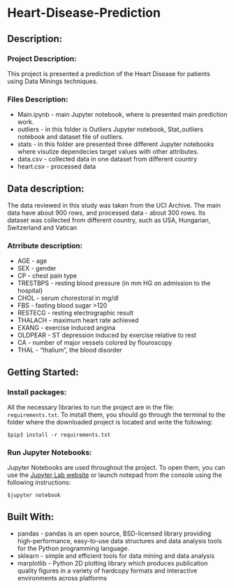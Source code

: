 # Heart-Disease-Prediction

## Description:

### Project Description:
This project is presented a prediction of the Heart Disease for patients using Data Minings techniques.

### Files Description:
* Main.ipynb - main Jupyter notebook, where is presented main prediction work.
* outliers - in this folder is Outliers Jupyter notebook, Stat_outliers notebook and dataset file of outliers.
* stats - in this folder are presented three different Jupyter notebooks where visulize dependecies target values with other attributes. 
* data.csv - collected data in one dataset from different country 
* heart.csv - processed data

## Data description:
The data reviewed in this study was taken from the UCI Archive. The main data have about 900 rows, and processed data - about 300 rows. Its dataset was collected from different country, such as USA, Hungarian, Switzerland and Vatican

### Atrribute description:
- AGE - age
- SEX - gender
- CP - chest pain type
- TRESTBPS - resting blood pressure (in mm HG on admission to the hospital)
- CHOL - serum chorestoral in mg/dl
- FBS - fasting blood sugar >120
- RESTECG - resting electrographic result 
- THALACH - maximum heart rate achieved
- EXANG - exercise induced angina 
- OLDPEAR - ST depression induced by exercise relative to rest
- CA - number of major vessels colored by flouroscopy
- THAL - “thalium”, the blood disorder


## Getting Started:


### Install packages:
All the necessary libraries to run the project are in the file: `requirements.txt`. To install them, you should go through the terminal to the folder where the downloaded project is located and write the following:
```
$pip3 install -r requirements.txt
```
### Run Jupyter Notebooks:
Jupyter Notebooks are used throughout the project. To open them, you can use the [Jupyter Lab website](https://jupyter.org/try) or launch notepad from the console using the following instructions:
```
$jupyter notebook
```

## Built With:
* pandas - pandas is an open source, BSD-licensed library providing high-performance, easy-to-use data structures and data analysis tools for the Python programming language.
* sklearn -  simple and efficient tools for data mining and data analysis
* marplotlib - Python 2D plotting library which produces publication quality figures in a variety of hardcopy formats and interactive environments across platforms

